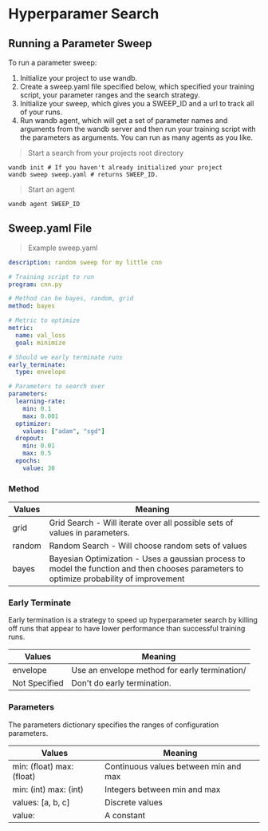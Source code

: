 
# Hyperparamer Search


## Running a Parameter Sweep

To run a parameter sweep:

1. Initialize your project to use wandb.
2. Create a sweep.yaml file specified below, which specified your training script, your parameter
ranges and the search strategy.
3. Initialize your sweep, which gives you a SWEEP_ID and a url to track all of
your runs.
4. Run wandb agent, which will get a set of parameter names and arguments from the
wandb server and then run your training script with the parameters as arguments.  You can
run as many agents as you like.

> Start a search from your projects root directory

```shell
wandb init # If you haven't already initialized your project
wandb sweep sweep.yaml # returns SWEEP_ID.
```

> Start an agent

```shell
wandb agent SWEEP_ID
```


## Sweep.yaml File
> Example sweep.yaml

```yaml
description: random sweep for my little cnn

# Training script to run
program: cnn.py  

# Method can be bayes, random, grid
method: bayes

# Metric to optimize
metric:
  name: val_loss
  goal: minimize

# Should we early terminate runs
early_terminate:
  type: envelope

# Parameters to search over
parameters:
  learning-rate:
    min: 0.1
    max: 0.001
  optimizer:
    values: ["adam", "sgd"]
  dropout:
    min: 0.01
    max: 0.5
  epochs:
    value: 30
```

### Method
Values | Meaning
------ | -------
grid | Grid Search - Will iterate over all possible sets of values in parameters.
random | Random Search - Will choose random sets of values
bayes | Bayesian Optimization - Uses a gaussian process to model the function and then chooses parameters to optimize probability of improvement

### Early Terminate
Early termination is a strategy to speed up hyperparameter search by killing off runs that
appear to have lower performance than successful training runs.

Values | Meaning
------- | -------
envelope | Use an envelope method for early termination/
Not Specified | Don't do early termination.

### Parameters

The parameters dictionary specifies the ranges of configuration parameters.

Values | Meaning
------ | -------
min: (float) max: (float) | Continuous values between min and max
min: (int) max: (int) | Integers between min and max
values: [a, b, c] | Discrete values
value: | A constant

